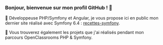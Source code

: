 ### Bonjour, bienvenue sur mon profil GitHub ! 👋

🔭 Développeuse PHP/Symfony et Angular, je vous propose ici en public mon dernier site réalisé avec Symfony 6.4 : <a href="https://github.com/FloryssRu/Recettes-symfony" target="blank">recettes-symfony</a>.

🌱 Vous trouverez également les projets que j'ai réalisés pendant mon parcours OpenClassrooms PHP & Symfony.

<!--
**FloryssRu/FloryssRu** is a ✨ _special_ ✨ repository because its `README.md` (this file) appears on your GitHub profile.

Here are some ideas to get you started:

- 🔭 I’m currently working on ...
- 🌱 I’m currently learning ...
- 👯 I’m looking to collaborate on ...
- 🤔 I’m looking for help with ...
- 💬 Ask me about ...
- 📫 How to reach me: ...
- 😄 Pronouns: ...
- ⚡ Fun fact: ...
-->
